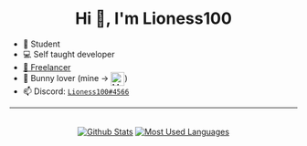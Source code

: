 <h1 align="center">Hi 👋, I'm Lioness100</h1>

- 📝 Student
- 💻 Self taught developer
- [💼 Freelancer](https://www.fiverr.com/lioness_100)
- 🐰 Bunny lover (mine -> <img align="center"
  src="https://cdn.discordapp.com/emojis/748485508912644106.gif" alt="My bunny"
  height="24" width="24">)
- 📫 Discord: [`Lioness100#4566`](https://discord.com/users/381490382183333899)

---

<br />

<div align="center">
  <a href="https://github.com/anuraghazra/github-readme-stats"
    ><img
      align="center"
      src="https://github-readme-stats.vercel.app/api?username=Lioness100&count_private=true&show_icons=true&hide_border=true&hide_title=true"
      alt="Github Stats"
  /></a>
  <a href="https://github.com/anuraghazra/github-readme-stats"
    ><img
      align="center"
      src="https://github-readme-stats.vercel.app/api/top-langs/?username=Lioness100&layout=compact&hide_border=true"
      alt="Most Used Languages"
  /></a>
</div>
